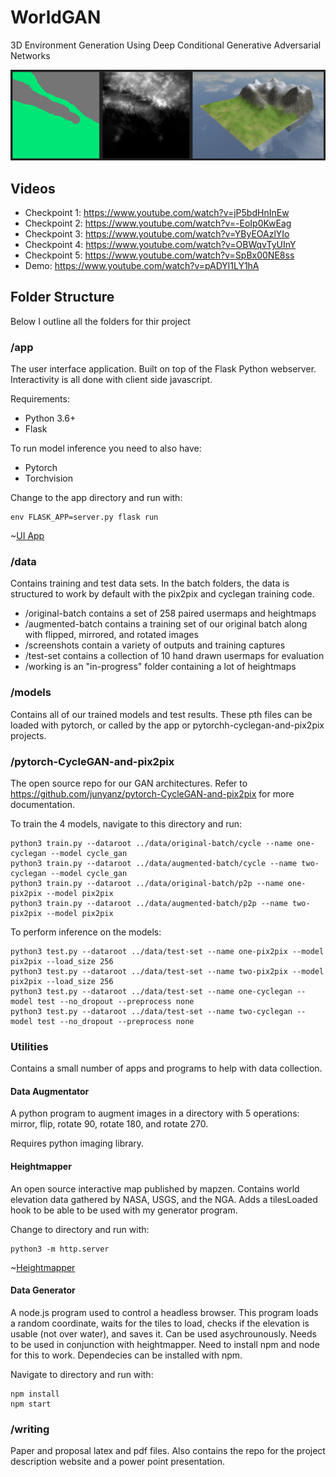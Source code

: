 # WorldGAN

3D Environment Generation Using Deep Conditional Generative Adversarial Networks

![Viz 1](data/screenshots/viz-1.png)

## Videos

- Checkpoint 1: https://www.youtube.com/watch?v=jP5bdHnInEw
- Checkpoint 2: https://www.youtube.com/watch?v=-EoIp0KwEag
- Checkpoint 3: https://www.youtube.com/watch?v=YByEOAzlYIo
- Checkpoint 4: https://www.youtube.com/watch?v=OBWqvTyUInY
- Checkpoint 5: https://www.youtube.com/watch?v=SpBx00NE8ss
- Demo: https://www.youtube.com/watch?v=pADYl1LY1hA

## Folder Structure

Below I outline all the folders for thir project

### /app

The user interface application. Built on top of the Flask Python webserver. Interactivity is all done with client side javascript.

Requirements:

- Python 3.6+
- Flask

To run model inference you need to also have:
- Pytorch
- Torchvision

Change to the app directory and run with:

```
env FLASK_APP=server.py flask run
```

~[UI App](data/screenshots/ui-app.png)

### /data

Contains training and test data sets. In the batch folders, the data is structured to work by default with the pix2pix and cyclegan training code.

- /original-batch contains a set of 258 paired usermaps and heightmaps
- /augmented-batch contains a training set of our original batch along with flipped, mirrored, and rotated images
- /screenshots contain a variety of outputs and training captures
- /test-set contains a collection of 10 hand drawn usermaps for evaluation
- /working is an "in-progress" folder containing a lot of heightmaps

### /models

Contains all of our trained models and test results. These pth files can be loaded with pytorch, or called by the app or pytorchh-cyclegan-and-pix2pix projects.

### /pytorch-CycleGAN-and-pix2pix

The open source repo for our GAN architectures. Refer to https://github.com/junyanz/pytorch-CycleGAN-and-pix2pix for more documentation.

To train the 4 models, navigate to this directory and run:

```
python3 train.py --dataroot ../data/original-batch/cycle --name one-cyclegan --model cycle_gan
python3 train.py --dataroot ../data/augmented-batch/cycle --name two-cyclegan --model cycle_gan
python3 train.py --dataroot ../data/original-batch/p2p --name one-pix2pix --model pix2pix
python3 train.py --dataroot ../data/augmented-batch/p2p --name two-pix2pix --model pix2pix
```

To perform inference on the models:

```
python3 test.py --dataroot ../data/test-set --name one-pix2pix --model pix2pix --load_size 256
python3 test.py --dataroot ../data/test-set --name two-pix2pix --model pix2pix --load_size 256
python3 test.py --dataroot ../data/test-set --name one-cyclegan --model test --no_dropout --preprocess none
python3 test.py --dataroot ../data/test-set --name two-cyclegan --model test --no_dropout --preprocess none
```

### Utilities

Contains a small number of apps and programs to help with data collection.

#### Data Augmentator

A python program to augment images in a directory with 5 operations: mirror, flip, rotate 90, rotate 180, and rotate 270.

Requires python imaging library.

#### Heightmapper

An open source interactive map published by mapzen. Contains world elevation data gathered by NASA, USGS, and the NGA. Adds a tilesLoaded hook to be able to be used with my generator program.

Change to directory and run with:

```
python3 -m http.server
```

~[Heightmapper](data/screenshots/heightmapper.png)

#### Data Generator

A node.js program used to control a headless browser. This program loads a random coordinate, waits for the tiles to load, checks if the elevation is usable (not over water), and saves it. Can be used asychrounously. Needs to be used in conjunction with heightmapper. Need to install npm and node for this to work. Dependecies can be installed with npm.

Navigate to directory and run with:

```
npm install
npm start
```

### /writing

Paper and proposal latex and pdf files. Also contains the repo for the project description website and a power point presentation.